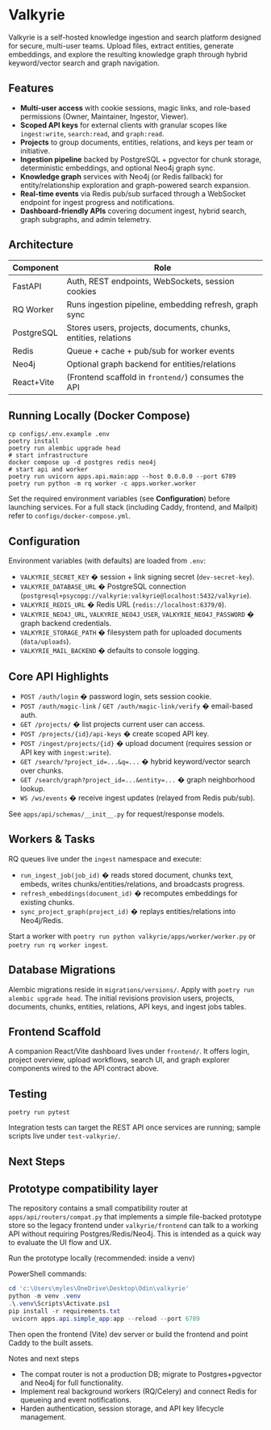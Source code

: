 # Valkyrie

Valkyrie is a self-hosted knowledge ingestion and search platform designed for secure, multi-user teams. Upload files, extract entities, generate embeddings, and explore the resulting knowledge graph through hybrid keyword/vector search and graph navigation.

## Features

- **Multi-user access** with cookie sessions, magic links, and role-based permissions (Owner, Maintainer, Ingestor, Viewer).
- **Scoped API keys** for external clients with granular scopes like `ingest:write`, `search:read`, and `graph:read`.
- **Projects** to group documents, entities, relations, and keys per team or initiative.
- **Ingestion pipeline** backed by PostgreSQL + pgvector for chunk storage, deterministic embeddings, and optional Neo4j graph sync.
- **Knowledge graph** services with Neo4j (or Redis fallback) for entity/relationship exploration and graph-powered search expansion.
- **Real-time events** via Redis pub/sub surfaced through a WebSocket endpoint for ingest progress and notifications.
- **Dashboard-friendly APIs** covering document ingest, hybrid search, graph subgraphs, and admin telemetry.

## Architecture

| Component   | Role |
|-------------|------|
| FastAPI     | Auth, REST endpoints, WebSockets, session cookies |
| RQ Worker   | Runs ingestion pipeline, embedding refresh, graph sync |
| PostgreSQL  | Stores users, projects, documents, chunks, entities, relations |
| Redis       | Queue + cache + pub/sub for worker events |
| Neo4j       | Optional graph backend for entities/relations |
| React+Vite  | (Frontend scaffold in `frontend/`) consumes the API |

## Running Locally (Docker Compose)

```
cp configs/.env.example .env
poetry install
poetry run alembic upgrade head
# start infrastructure
docker compose up -d postgres redis neo4j
# start api and worker
poetry run uvicorn apps.api.main:app --host 0.0.0.0 --port 6789
poetry run python -m rq worker -c apps.worker.worker
```

Set the required environment variables (see **Configuration**) before launching services. For a full stack (including Caddy, frontend, and Mailpit) refer to `configs/docker-compose.yml`.

## Configuration

Environment variables (with defaults) are loaded from `.env`:

- `VALKYRIE_SECRET_KEY` � session + link signing secret (`dev-secret-key`).
- `VALKYRIE_DATABASE_URL` � PostgreSQL connection (`postgresql+psycopg://valkyrie:valkyrie@localhost:5432/valkyrie`).
- `VALKYRIE_REDIS_URL` � Redis URL (`redis://localhost:6379/0`).
- `VALKYRIE_NEO4J_URL`, `VALKYRIE_NEO4J_USER`, `VALKYRIE_NEO4J_PASSWORD` � graph backend credentials.
- `VALKYRIE_STORAGE_PATH` � filesystem path for uploaded documents (`data/uploads`).
- `VALKYRIE_MAIL_BACKEND` � defaults to console logging.

## Core API Highlights

- `POST /auth/login` � password login, sets session cookie.
- `POST /auth/magic-link` / `GET /auth/magic-link/verify` � email-based auth.
- `GET /projects/` � list projects current user can access.
- `POST /projects/{id}/api-keys` � create scoped API key.
- `POST /ingest/projects/{id}` � upload document (requires session or API key with `ingest:write`).
- `GET /search/?project_id=...&q=...` � hybrid keyword/vector search over chunks.
- `GET /search/graph?project_id=...&entity=...` � graph neighborhood lookup.
- `WS /ws/events` � receive ingest updates (relayed from Redis pub/sub).

See `apps/api/schemas/__init__.py` for request/response models.

## Workers & Tasks

RQ queues live under the `ingest` namespace and execute:

- `run_ingest_job(job_id)` � reads stored document, chunks text, embeds, writes chunks/entities/relations, and broadcasts progress.
- `refresh_embeddings(document_id)` � recomputes embeddings for existing chunks.
- `sync_project_graph(project_id)` � replays entities/relations into Neo4j/Redis.

Start a worker with `poetry run python valkyrie/apps/worker/worker.py` or `poetry run rq worker ingest`.

## Database Migrations

Alembic migrations reside in `migrations/versions/`. Apply with `poetry run alembic upgrade head`. The initial revisions provision users, projects, documents, chunks, entities, relations, API keys, and ingest jobs tables.

## Frontend Scaffold

A companion React/Vite dashboard lives under `frontend/`. It offers login, project overview, upload workflows, search UI, and graph explorer components wired to the API contract above.

## Testing

```
poetry run pytest
```

Integration tests can target the REST API once services are running; sample scripts live under `test-valkyrie/`.

## Next Steps


Prototype compatibility layer
---------------------------

The repository contains a small compatibility router at `apps/api/routers/compat.py` that implements a simple
file-backed prototype store so the legacy frontend under `valkyrie/frontend` can talk to a working API without
requiring Postgres/Redis/Neo4j. This is intended as a quick way to evaluate the UI flow and UX.

Run the prototype locally (recommended: inside a venv)

PowerShell commands:

```powershell
cd 'c:\Users\myles\OneDrive\Desktop\Odin\valkyrie'
python -m venv .venv
.\.venv\Scripts\Activate.ps1
pip install -r requirements.txt
 uvicorn apps.api.simple_app:app --reload --port 6789
```

Then open the frontend (Vite) dev server or build the frontend and point Caddy to the built assets.

Notes and next steps
- The compat router is not a production DB; migrate to Postgres+pgvector and Neo4j for full functionality.
- Implement real background workers (RQ/Celery) and connect Redis for queueing and event notifications.
- Harden authentication, session storage, and API key lifecycle management.

